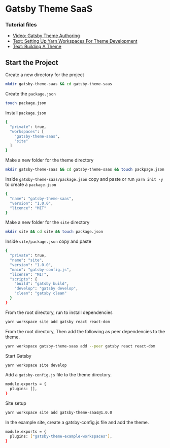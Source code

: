 # Gatsby Theme SaaS  

### Tutorial files
- [Video: Gatsby Theme Authoring](https://egghead.io/lessons/gatsby-set-up-yarn-workspaces-for-gatsby-theme-development)
- [Text: Setting Up Yarn Workspaces For Theme Development](https://www.gatsbyjs.com/blog/2019-05-22-setting-up-yarn-workspaces-for-theme-development/)
- [Text: Building A Theme](https://www.gatsbyjs.com/tutorial/building-a-theme/)

## Start the Project
Create a new directory for the project
```bash
mkdir gatsby-theme-saas && cd gatsby-theme-saas
```

Create the `package.json`
```bash
touch package.json
```

Install `package.json` 
```bash
{
  "private": true,
  "workspaces": [
    "gatsby-theme-saas",
    "site"
  ]
}
```

Make a new folder for the theme directory
```bash
mkdir gatsby-theme-saas && cd gatsby-theme-saas && touch packpage.json index.js
```

Inside `gatsby-theme-saas/package.json` copy and paste or run `yarn init -y` to create a `package.json`
```bash
{
  "name": "gatsby-theme-saas",
  "version": "1.0.0",
  "licence": "MIT"
}

```

Make a new folder for the `site` directory
```bash
mkdir site && cd site && touch package.json
```

Inside `site/package.json` copy and paste 
```bash
{
  "private": true,
  "name": "site",
  "version": "1.0.0",
  "main": "gatsby-config.js",
  "license": "MIT",
  "scripts": {
    "build": "gatsby build",
    "develop": "gatsby develop",
    "clean": "gatsby clean"
  }
}
```


From the root directory, run to install dependencies
```bash
yarn workspace site add gatsby react react-dom
```

From the root directory, Then add the following as peer dependencies to the theme.
```bash
yarn workspace gatsby-theme-saas add --peer gatsby react react-dom
```

Start Gatsby  
```bash
yarn workspace site develop
```


Add a `gatsby-config.js` file to the theme directory.
```bash
module.exports = {
  plugins: [],
}
```


Site setup
```bash
yarn workspace site add gatsby-theme-saas@1.0.0
```



In the example site, create a gatsby-config.js file and add the theme.
```bash
module.exports = {
  plugins: ["gatsby-theme-example-workspaces"],
}
```




